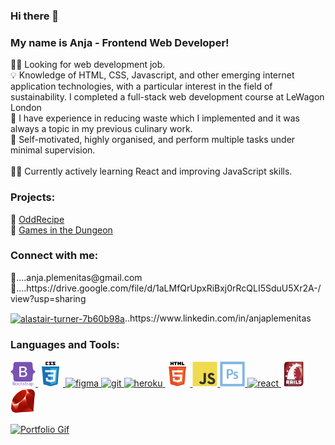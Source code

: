 ### Hi there 👋

### My name is Anja - Frontend Web Developer!


🙋‍♀️ Looking for web development job.
<br>
💡 Knowledge of HTML, CSS, Javascript, and other emerging internet application technologies, with a particular interest in the field of sustainability. I completed a full-stack web development course at LeWagon London
<br>
🌱 I have experience in reducing waste which I implemented and it was always a topic in my previous culinary work. 
<br>
💪 Self-motivated, highly organised, and perform multiple tasks under minimal supervision. 
<br>
<br>
👩‍💻 Currently actively learning React and improving JavaScript skills.
<br>

<h3 align="left">Projects:</h3>

🥑  [OddRecipe](https://github.com/anjaplemenitas/OddRecipe/blob/master/README.md)
<br>
🎲 [Games in the Dungeon](https://github.com/anjaplemenitas/games_in_the_dungeon/blob/master/README.md)


<h3 align="left">Connect with me:</h3>
📨....anja.plemenitas@gmail.com
<br>
📄....https://drive.google.com/file/d/1aLMfQrUpxRiBxj0rRcQLI5SduU5Xr2A-/view?usp=sharing 
<br>
 <p align="left">
 <a href="https://www.linkedin.com/in/anjaplemenitas/" target="blank"><img align="center" src="https://raw.githubusercontent.com/rahuldkjain/github-profile-readme-generator/master/src/images/icons/Social/linked-in-alt.svg" alt="alastair-turner-7b60b98a" height="20" width="30" /></a>..https://www.linkedin.com/in/anjaplemenitas 
 </p>

 <h3 align="left">Languages and Tools:</h3>
 <p align="left"> <a href="https://getbootstrap.com" target="_blank" rel="noreferrer"> <img src="https://raw.githubusercontent.com/devicons/devicon/master/icons/bootstrap/bootstrap-plain-wordmark.svg" alt="bootstrap" width="40" height="40"/> </a> <a href="https://www.cprogramming.com/" target="_blank" rel="noreferrer"> <img src="https://raw.githubusercontent.com/devicons/devicon/master/icons/css3/css3-original-wordmark.svg" alt="css3" width="40" height="40"/> </a> <a href="https://www.figma.com/" target="_blank" rel="noreferrer"> <img src="https://www.vectorlogo.zone/logos/figma/figma-icon.svg" alt="figma" width="40" height="40"/> </a> <a href="https://git-scm.com/" target="_blank" rel="noreferrer"> <img src="https://www.vectorlogo.zone/logos/git-scm/git-scm-icon.svg" alt="git" width="40" height="40"/> </a> <a href="https://heroku.com" target="_blank" rel="noreferrer"> <img src="https://www.vectorlogo.zone/logos/heroku/heroku-icon.svg" alt="heroku" width="40" height="40"/> </a> <a href="https://www.w3.org/html/" target="_blank" rel="noreferrer"> <img src="https://raw.githubusercontent.com/devicons/devicon/master/icons/html5/html5-original-wordmark.svg" alt="html5" width="40" height="40"/> </a> <a href="https://developer.mozilla.org/en-US/docs/Web/JavaScript" target="_blank" rel="noreferrer"> <img src="https://raw.githubusercontent.com/devicons/devicon/master/icons/javascript/javascript-original.svg" alt="javascript" width="40" height="40"/> </a> <a href="https://www.photoshop.com/en" target="_blank" rel="noreferrer"> <img src="https://raw.githubusercontent.com/devicons/devicon/master/icons/photoshop/photoshop-line.svg" alt="photoshop" width="40" height="40"/> </a> <a href="https://www.postgresql.org" target="_blank" rel="noreferrer"> <a href="https://rubyonrails.org" target="_blank" rel="noreferrer"> <img src="https://user-images.githubusercontent.com/93189774/162632765-1ff4260a-ab04-4d40-bd5e-0844855d3433.svg" alt="react" width="40" height="40"/> </a> <a href="http://www.reactjs.org" target="_blank" rel="noreferrer"> <img src="https://raw.githubusercontent.com/devicons/devicon/master/icons/rails/rails-original-wordmark.svg" alt="rails" width="40" height="40"/> </a> <a href="https://www.ruby-lang.org/en/" target="_blank" rel="noreferrer"> <img src="https://raw.githubusercontent.com/devicons/devicon/master/icons/ruby/ruby-original.svg" alt="ruby" width="40" height="40"/> </a> <a href="https://sass-lang.com" target="_blank" rel="noreferrer"> </p>  
 

![Portfolio Gif](https://media.giphy.com/media/6wmz6Qo40eTDf4tW3Z/giphy.gif)
